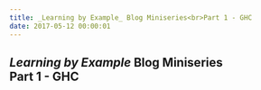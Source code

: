 ```yaml
---
title: _Learning by Example_ Blog Miniseries<br>Part 1 - GHC
date: 2017-05-12 00:00:01
---
```

## _Learning by Example_ Blog Miniseries<br>Part 1 - GHC

